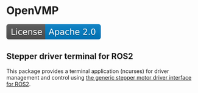 # OpenVMP

[![License](license.svg)](LICENSE.txt)

## Stepper driver terminal for ROS2

This package provides a terminal application (ncurses) for driver management and control using [the generic stepper motor driver interface for ROS2](https://github.com/openvmp/stepper_driver).
